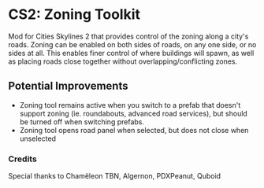 # CS2: Zoning Toolkit

Mod for Cities Skylines 2 that provides control of the zoning along a city's roads. Zoning can be enabled on both sides of roads, on any one side, or no sides at all.
This enables finer control of where buildings will spawn, as well as placing roads close together without overlapping/conflicting zones.

## Potential Improvements
- Zoning tool remains active when you switch to a prefab that doesn't support zoning (ie. roundabouts, advanced road services), but should be turned off when switching prefabs.
- Zoning tool opens road panel when selected, but does not close when unselected

### Credits
Special thanks to Chamëleon TBN, Algernon, PDXPeanut, Quboid
